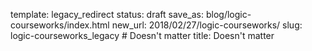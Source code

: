 template: legacy_redirect
status: draft
save_as: blog/logic-courseworks/index.html
new_url: 2018/02/27/logic-courseworks/
slug: logic-courseworks_legacy  # Doesn't matter
title: Doesn't matter
